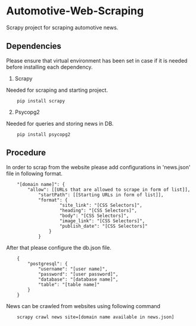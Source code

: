 # Automotive-Web-Scraping
Scrapy project for scraping automotive news.

## Dependencies
Please ensure that virtual environment has been set in case if it is needed before installing each dependency.

1. Scrapy

Needed for scraping and starting project.
```
    pip install scrapy
```

2. Psycopg2

Needed for queries and storing news in DB.
```
    pip install psycopg2
```

## Procedure

In order to scrap from the website please add configurations in 'news.json' file in following format.

```
    "[domain name]": {
        "allow": [[URLs that are allowed to scrape in form of list]],
            "startPath": [[Starting URLs in form of list]],
            "format": {
                    "site_link": "[CSS Selectors]",
                    "heading": "[CSS Selectors]",
                    "body": "[CSS Selectors]",
                    "image_link": "[CSS Selectors]",
                    "publish_date": "[CSS Selectors]"
                }
            }
```

After that please configure the db.json file.
```
    {
        "postgresql": {
            "username": "[user name]",
            "password": "[user password]",
            "database": "[database name]",
            "table": "[table name]"
        }
    }
```

News can be crawled from websites using following command
```
    scrapy crawl news site=[domain name available in news.json]
```